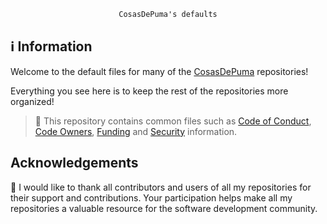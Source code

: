 <div align="center">

```ocaml
CosasDePuma's defaults
```

</div>

## ℹ️ Information

Welcome to the default files for many of the [CosasDePuma](https://github.com/cosasdepuma) repositories!

Everything you see here is to keep the rest of the repositories more organized!

> 🚧 This repository contains common files such as [Code of Conduct](./CODE_OF_CONDUCT.md), [Code Owners](./CODEOWNERS), [Funding](./FUNDING.yml) and [Security](./SECURITY.md) information.

## Acknowledgements

🙌 I would like to thank all contributors and users of all my repositories for their support and contributions. Your participation helps make all my repositories a valuable resource for the software development community.
